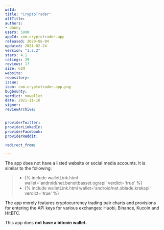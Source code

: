 ```yaml
---
wsId:
title: "CryptoTrader"
altTitle:
authors:
- danny
users: 5000
appId: com.cryptotrader.app
released: 2020-08-04
updated: 2021-02-24
version: "1.2.2"
stars: 4.1
ratings: 39
reviews: 17
size: 61M
website:
repository:
issue:
icon: com.cryptotrader.app.png
bugbounty:
verdict: nowallet
date: 2021-11-10
signer:
reviewArchive:


providerTwitter:
providerLinkedIn:
providerFacebook:
providerReddit:

redirect_from:

---
```



The app does not have a listed website or social media accounts. It is similar to the following:

> - {% include walletLink.html wallet='android/net.benoitbasset.ograpi' verdict='true' %}<br>
> - {% include walletLink.html wallet='android/net.oblade.krakapi' verdict='true' %}<br>

The app merely features cryptocurrency trading pair charts and provisions for entering the API keys for various exchanges: Huobi, Binance, Kucoin and HitBTC.

This app does **not have a bitcoin wallet.**
